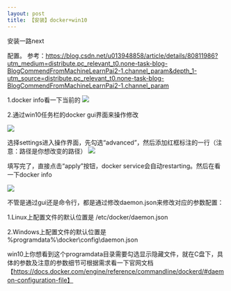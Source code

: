 ```yaml
---
layout: post
title: 【安装】docker+win10
---
```


安装一路next

配置。
参考：https://blog.csdn.net/u013948858/article/details/80811986?utm_medium=distribute.pc_relevant_t0.none-task-blog-BlogCommendFromMachineLearnPai2-1.channel_param&depth_1-utm_source=distribute.pc_relevant_t0.none-task-blog-BlogCommendFromMachineLearnPai2-1.channel_param


1.docker info看一下当前的
![](https://img-blog.csdn.net/201806261101125?watermark/2/text/aHR0cHM6Ly9ibG9nLmNzZG4ubmV0L3UwMTM5NDg4NTg=/font/5a6L5L2T/fontsize/400/fill/I0JBQkFCMA==/dissolve/70)

2.通过win10任务栏的docker gui界面来操作修改

![](https://img-blog.csdn.net/20180626105630486?watermark/2/text/aHR0cHM6Ly9ibG9nLmNzZG4ubmV0L3UwMTM5NDg4NTg=/font/5a6L5L2T/fontsize/400/fill/I0JBQkFCMA==/dissolve/70)

选择settings进入操作界面，先勾选“advanced”，然后添加红框标注的一行（注意：路径是你想改变的路径）
![](https://img-blog.csdn.net/2018062610590236?watermark/2/text/aHR0cHM6Ly9ibG9nLmNzZG4ubmV0L3UwMTM5NDg4NTg=/font/5a6L5L2T/fontsize/400/fill/I0JBQkFCMA==/dissolve/70)

填写完了，直接点击“apply”按钮，docker service会自动restarting。然后在看一下docker info

![](https://img-blog.csdn.net/20180626110300444?watermark/2/text/aHR0cHM6Ly9ibG9nLmNzZG4ubmV0L3UwMTM5NDg4NTg=/font/5a6L5L2T/fontsize/400/fill/I0JBQkFCMA==/dissolve/70)

不管是通过gui还是命令行，都是通过修改daemon.json来修改对应的参数配置：

1.Linux上配置文件的默认位置是 /etc/docker/daemon.json

2.Windows上配置文件的默认位置是 %programdata%\docker\config\daemon.json

win10上你想看到这个programdata目录需要勾选显示隐藏文件，就在C盘下，具体的参数及注意的参数细节可根据需求看一下官网文档【https://docs.docker.com/engine/reference/commandline/dockerd/#daemon-configuration-file】
